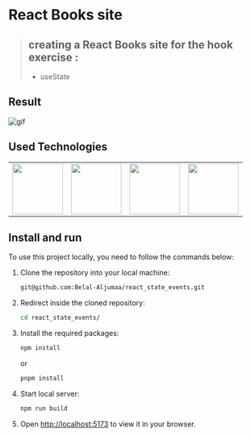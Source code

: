 # React Books site

> ## creating a React Books site for the hook exercise :
> - useState

## Result

![gif](https://user-images.githubusercontent.com/92271729/233432292-2f297bd9-92bc-48cb-89b3-c305e6dd5f65.gif)

## Used Technologies

<table>
  <tr>
    <td>
      <img src="https://user-images.githubusercontent.com/92271729/204122321-7279cad1-f900-4924-9c3e-348551b3d542.png" width="100" height="100">
    </td>
    <td>
      <img src="https://user-images.githubusercontent.com/92271729/233434262-dca86872-3348-435e-a79a-d9c1a0ada11c.png" width="100" height="100">
    </td>
        <td>
      <img src="https://user-images.githubusercontent.com/92271729/204122318-2b0766c4-f70e-478e-a85e-0be1df813e05.png" width="100" height="100">
    </td>
    <td>
      <img src="https://user-images.githubusercontent.com/92271729/204122324-300f1320-e8f7-429b-86e3-4ef0ef6ac707.png" width="100" height="100">
    </td>
  </tr>
</table>


## Install and run

To use this project locally, you need to follow the commands below:

1. Clone the repository into your local machine:

   ```bash
   git@github.com:Belal-Aljumaa/react_state_events.git
   ```

2. Redirect inside the cloned repository:

   ```bash
   cd react_state_events/
   ```

3. Install the required packages:

   ```bash
   npm install
   ```
   or
     ```bash
   pnpm install
   ```

4. Start local server:

   ```bash
   npm run build
   ```

5. Open [http://localhost:5173](http://localhost:3333) to view it in your browser.
